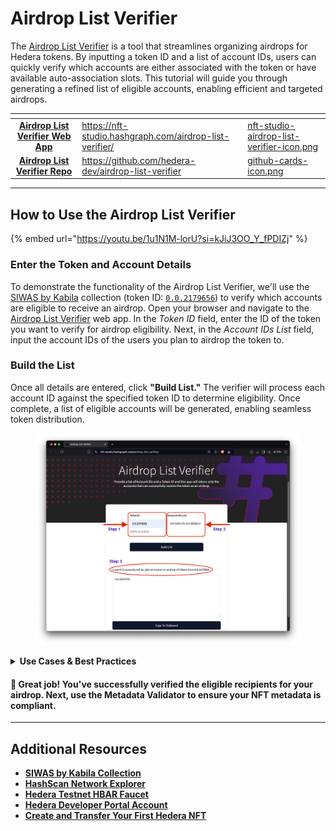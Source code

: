 # Airdrop List Verifier

The [Airdrop List Verifier](https://www.nfttoolkit.app/airdrop-list-verifier/) is a tool that streamlines organizing airdrops for Hedera tokens. By inputting a token ID and a list of account IDs, users can quickly verify which accounts are either associated with the token or have available auto-association slots. This tutorial will guide you through generating a refined list of eligible accounts, enabling efficient and targeted airdrops.

<table data-card-size="large" data-view="cards"><thead><tr><th align="center"></th><th data-hidden data-card-target data-type="content-ref"></th><th data-hidden data-card-cover data-type="files"></th></tr></thead><tbody><tr><td align="center"><a href="https://nft-studio.hashgraph.com/airdrop-list-verifier/"><strong>Airdrop List Verifier Web App</strong></a></td><td><a href="https://nft-studio.hashgraph.com/airdrop-list-verifier/">https://nft-studio.hashgraph.com/airdrop-list-verifier/</a></td><td><a href="../../.gitbook/assets/nft-studio-airdrop-list-verifier-icon.png">nft-studio-airdrop-list-verifier-icon.png</a></td></tr><tr><td align="center"><a href="https://github.com/hedera-dev/airdrop-list-verifier"><strong>Airdrop List Verifier Repo</strong></a></td><td><a href="https://github.com/hedera-dev/airdrop-list-verifier">https://github.com/hedera-dev/airdrop-list-verifier</a></td><td><a href="../../.gitbook/assets/github-cards-icon.png">github-cards-icon.png</a></td></tr></tbody></table>

***

## How to Use the Airdrop List Verifier

{% embed url="https://youtu.be/1u1N1M-lorU?si=kJiJ3OO_Y_fPDIZj" %}

### **Enter the Token and Account Details**

To demonstrate the functionality of the Airdrop List Verifier, we'll use the [SIWAS by Kabila](https://market.kabila.app/en/collections/2179656) collection (token ID: [`0.0.2179656`](https://hashscan.io/mainnet/token/0.0.2179656)) to verify which accounts are eligible to receive an airdrop. Open your browser and navigate to the [Airdrop List Verifier](https://nftstudio.hashgraph.com/airdrop-list-verifier/) web app. In the _Token ID_ field, enter the ID of the token you want to verify for airdrop eligibility. Next, in the _Account IDs List_ field, input the account IDs of the users you plan to airdrop the token to.

### **Build the List**

Once all details are entered, click **"Build List."** The verifier will process each account ID against the specified token ID to determine eligibility. Once complete, a list of eligible accounts will be generated, enabling seamless token distribution.

<figure><img src="../../.gitbook/assets/nft-studio-airdrop-list-verifier.png" alt=""><figcaption></figcaption></figure>

<details>

<summary><strong>Use Cases &#x26; Best Practices</strong></summary>

The Airdrop List Verifier can be applied in different scenarios, such as:

* _C_ommunity Reward Drops
  * Verify the eligibility of community members based on their token associations before distributing rewards or exclusive NFTs.
* New Token Launches
  * Before launching a new token, filter potential recipients who already hold related tokens or meet certain criteria (e.g., association with other collections).
* Filtered Airdrops Based on Ownership
  * Target airdrops to specific groups of token holders, such as those who have held a token for a certain duration or meet minimum holding amounts.

**Best Practices**

To make the most out of the Airdrop List Verifier, consider the following best practices:

* Before uploading, make sure the list of account IDs is accurate and up to date, as any invalid entries will affect your results.
* If your token requires a specific association, ensure the correct token ID is input to avoid distributing it to unintended recipients.
* Ensure the token's settings (like KYC requirements and association rules) match your intended airdrop criteria so that only eligible accounts are verified.

These tips help prevent common issues like distributing to incorrect accounts or missing eligible recipients.

</details>

#### 🎉 Great job! You've successfully verified the eligible recipients for your airdrop. Next, use the Metadata Validator to ensure your NFT metadata is compliant.

***

## Additional Resources

* [**SIWAS by Kabila Collection** ](https://market.kabila.app/en/collections/2179656)
* [**HashScan Network Explorer**](https://hashscan.io/)
* [**Hedera Testnet HBAR Faucet**](https://portal.hedera.com/faucet)
* [**Hedera Developer Portal Account**](https://portal.hedera.com/)
* [**Create and Transfer Your First Hedera NFT**](../../tutorials/token/create-and-transfer-your-first-nft.md)
